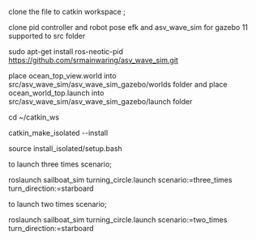clone the file to catkin workspace ;

clone pid controller and robot pose efk and asv_wave_sim for gazebo 11 supported to src folder

sudo apt-get install ros-neotic-pid
https://github.com/srmainwaring/asv_wave_sim.git

place ocean_top_view.world into src/asv_wave_sim/asv_wave_sim_gazebo/worlds folder
and place ocean_world_top.launch into src/asv_wave_sim/asv_wave_sim_gazebo/launch folder

cd ~/catkin_ws

catkin_make_isolated --install

source install_isolated/setup.bash

to launch three times scenario;

roslaunch sailboat_sim turning_circle.launch scenario:=three_times turn_direction:=starboard

to launch two times scenario;

roslaunch sailboat_sim turning_circle.launch scenario:=two_times turn_direction:=starboard
